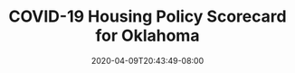 ---
title: "COVID-19 Housing Policy Scorecard for Oklahoma"
date: 2020-04-09T20:43:49-08:00
layout: single
type: covid-policy-rankings
state_abbrev: ok # use state abbreviation.
state_title: Oklahoma
photoCredit:
hasSubnav: true
fbImage: /images/assets/covid-eviction-policies-social.jpg
twImage: /images/assets/covid-eviction-policies-social.jpg
socialDescription: COVID-19 Housing Policy Scorecard for Oklahoma
description: See how Oklahoma ranks in our nationwide scorecard of housing policies in response to COVID-19.
url: /covid-policy-scorecard/ok
aliases:
    - /covid-policy-scorecard/ok
    - /covid-policy-scorecard/oklahoma
    - /es/covid-policy-scorecard/ok
    - /es/covid-policy-scorecard/oklahoma
---